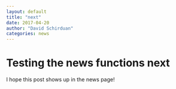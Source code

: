```yaml
---
layout: default
title: "next"
date: 2017-04-20
author: "David Schirduan"
categories: news
---
```


# Testing the news functions next

I hope this post shows up in the news page!